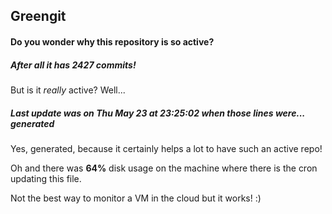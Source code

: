 ## Greengit

#### Do you wonder why this repository is so active?

##### After all it has 2427 commits!

But is it *really* active? Well...

##### Last update was on Thu May 23 at 23:25:02 when those lines were... generated

Yes, generated, because it certainly helps a lot to have such an active repo!

Oh and there was **64%** disk usage on the machine
where there is the cron updating this file.

Not the best way to monitor a VM in the cloud but it works! :)
